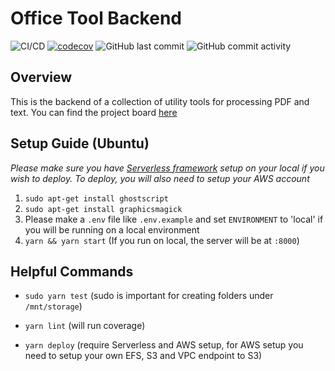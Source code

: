 # Office Tool Backend

![CI/CD](https://github.com/nachetfalter/office-tool-backend/workflows/office-tool-backend-cicd/badge.svg)
[![codecov](https://codecov.io/gh/nachetfalter/office-tool-backend/branch/main/graph/badge.svg)](https://app.codecov.io/gh/nachetfalter/office-tool-backend)
![GitHub last commit](https://img.shields.io/github/last-commit/nachetfalter/office-tool-backend)
![GitHub commit activity](https://img.shields.io/github/commit-activity/m/nachetfalter/office-tool-backend)

## Overview

This is the backend of a collection of utility tools for processing PDF and text. You can find the project board [here](https://trello.com/b/veKujmZv/task-board)

## Setup Guide (Ubuntu)

*Please make sure you have [Serverless framework](https://www.serverless.com/) setup on your local if you wish to deploy. To deploy, you will also need to setup your AWS account*

1. `sudo apt-get install ghostscript`
2. `sudo apt-get install graphicsmagick`
3. Please make a `.env` file like `.env.example` and set `ENVIRONMENT` to 'local' if you will be running on a local environment
4. `yarn && yarn start` (If you run on local, the server will be at `:8000`)

## Helpful Commands

* `sudo yarn test` (sudo is important for creating folders under `/mnt/storage`)

* `yarn lint` (will run coverage)

* `yarn deploy` (require Serverless and AWS setup, for AWS setup you need to setup your own EFS, S3 and VPC endpoint to S3)
